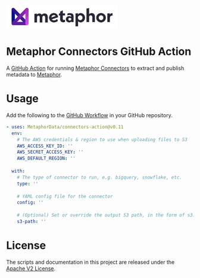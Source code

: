 <a href="https://metaphor.io"><img src="./logo.png" width="300" /></a>

# Metaphor Connectors GitHub Action
A [GitHub Action](https://docs.github.com/en/actions) for running [Metaphor Connectors](https://github.com/MetaphorData/connectors) to extract and publish metadata to [Metaphor](https://metaphor.io).

# Usage

Add the following to the [GitHub Workflow](https://docs.github.com/en/actions/reference/workflow-syntax-for-github-actions) in your GitHub repository.

```yaml
- uses: MetaphorData/connectors-action@v0.11
  env:
    # The AWS credentials & region to use when uploading files to S3 
    AWS_ACCESS_KEY_ID: ''
    AWS_SECRET_ACCESS_KEY: ''
    AWS_DEFAULT_REGION: ''
    
  with:
    # The type of connector to run, e.g. bigquery, snowflake, etc.
    type: ''

    # YAML config file for the connector
    config: ''

    # (Optional) Set or override the output S3 path, in the form of s3://<bucket>/<directory>
    s3-path: ''

```

# License

The scripts and documentation in this project are released under the [Apache V2 License](./LICENSE).
